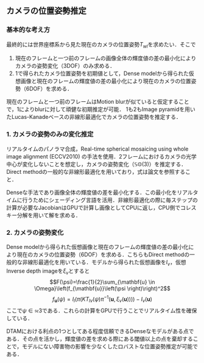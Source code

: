 ## カメラの位置姿勢推定

### 基本的な考え方
最終的には世界座標系から見た現在のカメラの位置姿勢$T_{wl}$を求めたい．そこで

1. 現在のフレームと一つ前のフレームの画像全体の輝度値の差の最小化によりカメラの姿勢変化（3DOF）のみ求める．
2. 1で得られたカメラ位置姿勢を初期値として，Dense modelから得られた仮想画像と現在のフレームの輝度値の差の最小化により現在のカメラの位置姿勢（6DOF）を求める．

現在のフレームと一つ前のフレームはMotion blurが似ていると仮定することで，1によりblurに対して頑健な初期推定が可能．
1も2もImage pyramidを用いたLucas-Kanadeベースの非線形最適化でカメラの位置姿勢を推定する．


### 1. カメラの姿勢のみの変化推定
リアルタイムのパノラマ合成，Real-time spherical mosaicing using whole image alignment (ECCV2010) の手法を使用．2フレームにおけるカメラの光学中心が変化しないことを想定し，カメラの姿勢変化（$\mathbb{SO}(3)$）を推定する．Direct methodの一般的な非線形最適化を用いており，式は論文を参照すること．

Denseな手法であり画像全体の輝度値の差を最小化する．この最小化をリアルタイムに行うためにシェーディング言語を活用．非線形最適化の際に毎ステップの計算が必要なJacobianはGPUで計算し画像としてCPUに返し，CPU側でコレスキー分解を用いて解を求める．

### 2. カメラの姿勢変化
Dense modelから得られた仮想画像と現在のフレームの輝度値の差の最小化により現在のカメラの位置姿勢（6DOF）を求める．こちらもDirect methodの一般的な非線形最適化を用いている．モデルから得られた仮想画像を$I_{v}$，仮想Inverse depth imageを$\xi_{v}$とすると
$$F(\psi)=\frac{1}{2}\sum_{\mathbf{u} \in \Omega}\left(f_{\mathbf{u}}\left(\psi \right)\right)^2$$
$$f_{\mathbf{u}}\left(\psi \right) =  I_l\left(\pi(K T_{lv}(\psi) \pi^{-1}(\mathbf{u}, \xi_{v}(\mathbf{u})))\right) - I_v(\mathbf{u})$$
ここで$\psi \in \mathfrak{se}3$である．これらの計算をGPUで行うことでリアルタイム性を確保している．

DTAMにおける利点の1つとしてある程度信頼できるDenseなモデルがある点である．その点を活かし，輝度値の差を求める際にある閾値以上の点を棄却することで，モデルにない障害物の影響を少なくしたロバストな位置姿勢推定が可能である．